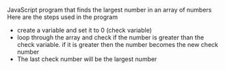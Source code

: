 JavaScript program that finds the largest number in an array of numbers
Here are the steps used in the program

- create a variable and set it to 0 (check variable)
- loop through the array and check if the number is greater than the check variable. if it is greater then the number becomes the new check number
- The last check number will be the largest number

